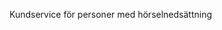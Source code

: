 <Token xmlns:xlink="http://www.w3.org/1999/xlink">Kundservice för personer med hörselnedsättning</Token>

<!--HONumber=Jun16_HO4-->



